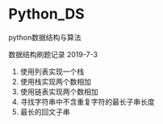 # Python_DS
python数据结构与算法

数据结构刷题记录 2019-7-3
1. 使用列表实现一个栈
2. 使用栈实现两个数相加
3. 使用链表实现两个数相加
4. 寻找字符串中不含重复字符的最长子串长度
5. 最长的回文子串
